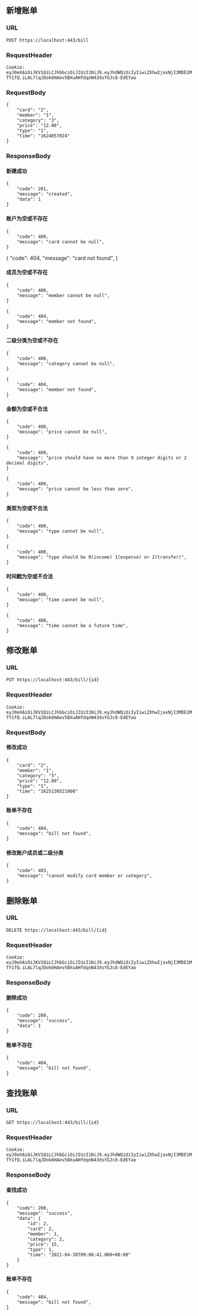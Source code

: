## 新增账单

### URL

`POST https://localhost:443/bill`

### RequestHeader

`Cookie: eyJ0eXAiOiJKV1QiLCJhbGciOiJIUzI1NiJ9.eyJhdWQiOiIyIiwiZXhwIjoxNjI3MDE1MTY1fQ.iLAL7lqJDok6HAev5BXuAHfdqnN43dsYGJc8-EdEYao`

### RequestBody

```
{
    "card": "2",
    "member": "1",
    "category": "3",
    "price": "12.00",
    "type": "1",
    "time": "1624857024"
}
```

### ResponseBody

#### 新建成功

```
{
    "code": 201,
    "message": "created",
    "data": 1
}
```

#### 账户为空或不存在

```
{
    "code": 400,
    "message": "card cannot be null",
}
```

{
    "code": 404,
    "message": "card not found",
}

#### 成员为空或不存在

```
{
    "code": 400,
    "message": "member cannot be null",
}
```

```
{
    "code": 404,
    "message": "member not found",
}
```

#### 二级分类为空或不存在

```
{
    "code": 400,
    "message": "category cannot be null",
}
```

```
{
    "code": 404,
    "message": "member not found",
}
```

#### 金额为空或不合法

```
{
    "code": 400,
    "message": "price cannot be null",
}
```

```
{
    "code": 400,
    "message": "price should have no more than 9 integer digits or 2 decimal digits",
}
```

```
{
    "code": 400,
    "message": "price cannot be less than zero",
}
```

#### 类型为空或不合法

```
{
    "code": 400,
    "message": "type cannot be null",
}
```

```
{
    "code": 400,
    "message": "type should be 0(income) 1(expense) or 2(transfer)",
}
```

#### 时间戳为空或不合法

```
{
    "code": 400,
    "message": "time cannot be null",
}
```

```
{
    "code": 400,
    "message": "time cannot be a future time",
}
```

## 修改账单

### URL

`PUT https://localhost:443/bill/{id}`

### RequestHeader

`Cookie: eyJ0eXAiOiJKV1QiLCJhbGciOiJIUzI1NiJ9.eyJhdWQiOiIyIiwiZXhwIjoxNjI3MDE1MTY1fQ.iLAL7lqJDok6HAev5BXuAHfdqnN43dsYGJc8-EdEYao`

### RequestBody

#### 修改成功

```
{
    "card": "2",
    "member": "1",
    "category": "3",
    "price": "12.00",
    "type": "1",
    "time": "1625130521000"
}
```

#### 账单不存在

```
{
    "code": 404,
    "message": "bill not found",
}
```

#### 修改账户成员或二级分类

```
{
    "code": 403,
    "message": "cannot modify card member or category",
}
```

## 删除账单

### URL

`DELETE https://localhost:443/bill/{id}`

### RequestHeader

`Cookie: eyJ0eXAiOiJKV1QiLCJhbGciOiJIUzI1NiJ9.eyJhdWQiOiIyIiwiZXhwIjoxNjI3MDE1MTY1fQ.iLAL7lqJDok6HAev5BXuAHfdqnN43dsYGJc8-EdEYao`

### ResponseBody

#### 删除成功

```
{
    "code": 200,
    "message": "success",
    "data": 1
}
```

#### 账单不存在

```
{
    "code": 404,
    "message": "bill not found",
}
```

## 查找账单

### URL

`GET https://localhost:443/bill/{id}`

### RequestHeader

`Cookie: eyJ0eXAiOiJKV1QiLCJhbGciOiJIUzI1NiJ9.eyJhdWQiOiIyIiwiZXhwIjoxNjI3MDE1MTY1fQ.iLAL7lqJDok6HAev5BXuAHfdqnN43dsYGJc8-EdEYao`

### ResponseBody

#### 查找成功

```
{
    "code": 200,
    "message": "success",
    "data": {
        "id": 2,
        "card": 2,
        "member": 1,
        "category": 2,
        "price": 15,
        "type": 1,
        "time": "2021-04-30T09:08:41.000+00:00"
    }
}
```

#### 账单不存在

```
{
    "code": 404,
    "message": "bill not found",
}
```